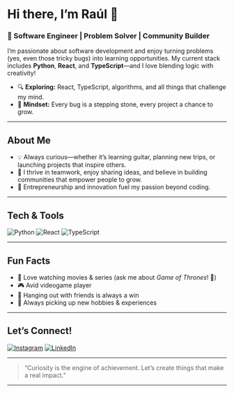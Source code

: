 # Hi there, I’m Raúl 👋

### 🚀 Software Engineer | Problem Solver | Community Builder

I’m passionate about software development and enjoy turning problems (yes, even those tricky bugs) into learning opportunities. My current stack includes **Python**, **React**, and **TypeScript**—and I love blending logic with creativity!

- 🔍 **Exploring:** React, TypeScript, algorithms, and all things that challenge my mind.
- 🧠 **Mindset:** Every bug is a stepping stone, every project a chance to grow.

---

## About Me

- 💡 Always curious—whether it’s learning guitar, planning new trips, or launching projects that inspire others.
- 🤝 I thrive in teamwork, enjoy sharing ideas, and believe in building communities that empower people to grow.
- 🚀 Entrepreneurship and innovation fuel my passion beyond coding.

---

## Tech & Tools

![Python](https://img.shields.io/badge/Python-3776AB?style=for-the-badge&logo=python&logoColor=white)
![React](https://img.shields.io/badge/React-20232A?style=for-the-badge&logo=react&logoColor=61DAFB)
![TypeScript](https://img.shields.io/badge/TypeScript-007ACC?style=for-the-badge&logo=typescript&logoColor=white)

---

## Fun Facts

- 🍿 Love watching movies & series (ask me about *Game of Thrones*! 🐉)
- 🎮 Avid videogame player
- 👫 Hanging out with friends is always a win
- 🎸 Always picking up new hobbies & experiences

---

## Let’s Connect!

[![Instagram](https://img.shields.io/badge/Instagram-@rauldguez.b-E4405F?style=for-the-badge&logo=instagram&logoColor=white)](https://www.instagram.com/rauldguez.b/)
[![LinkedIn](https://img.shields.io/badge/LinkedIn-Raul%20Baltazar%20Dominguez-0077B5?style=for-the-badge&logo=linkedin&logoColor=white)](https://www.linkedin.com/in/raulbaltazardominguez)

---

> “Curiosity is the engine of achievement. Let’s create things that make a real impact.”

---

<!--
Ask me about React, Python, or your favorite series!
Showcase your favorite projects here for more flair.
-->
